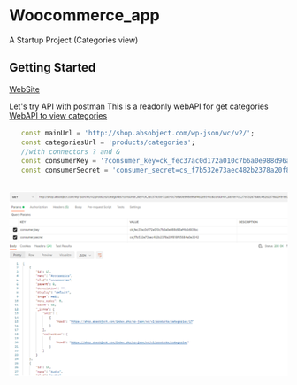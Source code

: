 # Woocommerce_app

A Startup Project (Categories view)

## Getting Started
[WebSite](https://shop.absobject.com/)

Let's try API with postman 
This is a readonly webAPI for get categories 
[WebAPI to view categories](http://shop.absobject.com/wp-json/wc/v2/products/categories?consumer_key=ck_fec37ac0d172a010c7b6a0e988d96af4b2d931bc&consumer_secret=cs_f7b532e73aec482b2378a20f818f05684a0e3242)


```dart
   const mainUrl = 'http://shop.absobject.com/wp-json/wc/v2/';
   const categoriesUrl = 'products/categories';
   //with connectors ? and &
   const consumerKey = '?consumer_key=ck_fec37ac0d172a010c7b6a0e988d96af4b2d931bc&';
   const consumerSecret = 'consumer_secret=cs_f7b532e73aec482b2378a20f818f05684a0e3242';
   
   ```
![img1](https://github.com/Ayman-Shehata/woocommerce_startup_repo/blob/master/preview/postman.PNG)
